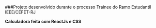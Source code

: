 ###Projeto desenvolvido durante o processo Trainee do Ramo Estudantil IEEE/CEFET-RJ

**Calculadora feita com ReactJs e CSS**

